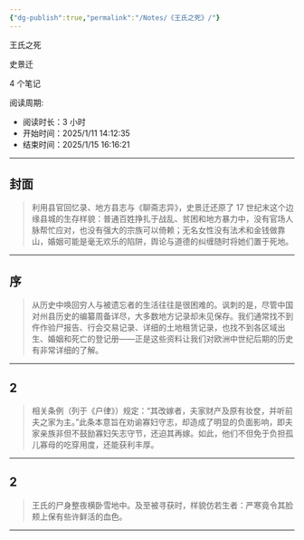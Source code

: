 ```yaml
---
{"dg-publish":true,"permalink":"/Notes/《王氏之死》/"}
---
```



王氏之死

史景迁

4 个笔记

阅读周期:

* 阅读时长：3 小时
* 开始时间：2025/1/11 14:12:35
* 结束时间：2025/1/15 16:16:21
---

## 封面

>利用县官回忆录、地方县志与《聊斋志异》，史景迁还原了 17 世纪末这个边缘县城的生存样貌：普通百姓挣扎于战乱、贫困和地方暴力中，没有官场人脉帮忙应对，也没有强大的宗族可以倚赖；无名女性没有法术和金钱做靠山，婚姻可能是毫无欢乐的陷阱，舆论与道德的纠缠随时将她们置于死地。

<hr>

## 序

>从历史中唤回穷人与被遗忘者的生活往往是很困难的。讽刺的是，尽管中国对州县历史的编纂周备详尽，大多数地方记录却未见保存。我们通常找不到仵作验尸报告、行会交易记录、详细的土地租赁记录，也找不到各区域出生、婚姻和死亡的登记册——正是这些资料让我们对欧洲中世纪后期的历史有非常详细的了解。

<hr>

## 2

>相关条例（列于《户律》）规定：“其改嫁者，夫家财产及原有妆奁，并听前夫之家为主。”此条本意旨在劝谕寡妇守志，却造成了明显的负面影响，即夫家亲族非但不鼓励寡妇矢志守节，还迫其再嫁。如此，他们不但免于负担孤儿寡母的吃穿用度，还能获利丰厚。

<hr>

## 2

>王氏的尸身整夜横卧雪地中。及至被寻获时，样貌仿若生者：严寒竟令其脸颊上保有些许鲜活的血色。

<hr>
